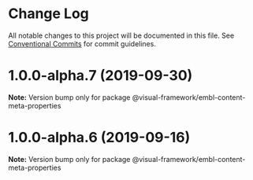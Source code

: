 # Change Log

All notable changes to this project will be documented in this file.
See [Conventional Commits](https://conventionalcommits.org) for commit guidelines.

# 1.0.0-alpha.7 (2019-09-30)

**Note:** Version bump only for package @visual-framework/embl-content-meta-properties





# 1.0.0-alpha.6 (2019-09-16)

**Note:** Version bump only for package @visual-framework/embl-content-meta-properties
